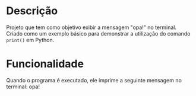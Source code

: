 # Descrição

Projeto que tem como objetivo exibir a mensagem "opa!" no terminal. Criado como um exemplo básico para demonstrar a utilização do comando `print()` em Python.

# Funcionalidade

Quando o programa é executado, ele imprime a seguinte mensagem no terminal: opa!

